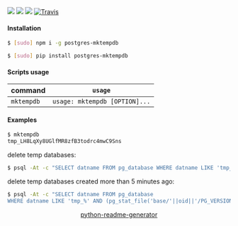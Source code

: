 <!--
https://pypi.org/project/readme-generator/
https://pypi.org/project/python-readme-generator/
-->

[![](https://img.shields.io/badge/OS-Unix-blue.svg?longCache=True)]()
[![](https://img.shields.io/pypi/v/postgres-mktempdb.svg?maxAge=3600)](https://pypi.org/project/postgres-mktempdb/)
[![](https://img.shields.io/npm/v/postgres-mktempdb.svg?maxAge=3600)](https://www.npmjs.com/package/postgres-mktempdb)
[![Travis](https://api.travis-ci.org/looking-for-a-job/postgres-mktempdb.svg?branch=master)](https://travis-ci.org/looking-for-a-job/postgres-mktempdb/)

#### Installation
```bash
$ [sudo] npm i -g postgres-mktempdb
```
```bash
$ [sudo] pip install postgres-mktempdb
```

#### Scripts usage
command|`usage`
-|-
`mktempdb` |`usage: mktempdb [OPTION]...`

#### Examples
```bash
$ mktempdb
tmp_LH8LqXy8UGlfMR8zfB3todrc4mwC9Sns
```

delete temp databases:
```bash
$ psql -At -c "SELECT datname FROM pg_database WHERE datname LIKE 'tmp_%'" | xargs -L 1 dropdb
```

delete temp databases created more than 5 minutes ago:
```bash
$ psql -At -c "SELECT datname FROM pg_database
WHERE datname LIKE 'tmp_%' AND (pg_stat_file('base/'||oid||'/PG_VERSION')).modification<now()+interval '5 minutes'" | xargs -L 1 dropdb
```

<p align="center">
    <a href="https://pypi.org/project/python-readme-generator/">python-readme-generator</a>
</p>